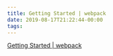 ```yaml
---
title: Getting Started | webpack
date: 2019-08-17T21:22:44-00:00
tags:
---
```


[Getting Started | webpack](https://webpack.js.org/guides/getting-started/)
